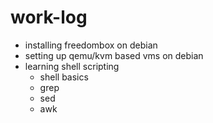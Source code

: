 # work-log


- installing freedombox on debian
- setting up qemu/kvm based vms on debian
- learning shell scripting
  - shell basics
  - grep
  - sed
  - awk
